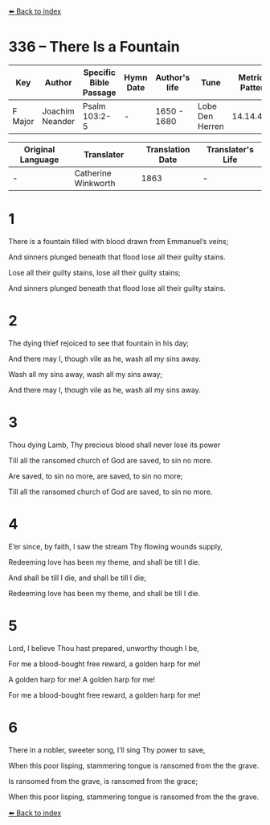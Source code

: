 [⬅️ Back to index](../README.md)

# 336 – There Is a Fountain

Key | Author   | Specific Bible Passage     |Hymn Date |Author's life |Tune |Metrical Pattern   |Composer/Source                                                                                        
-- | --------- | ---------------------------|----------|--------------|-----|-------------------|-------------   
F Major  | Joachim Neander      | Psalm 103:2-5 | -  | 1650 - 1680 | Lobe Den Herren | 14.14.4.7.8 | Chorale Book for England, 1863 

Original Language | Translater | Translation Date   | Translater's Life     
----------------- | --------- | --------------------|-------------   
\-  | Catherine Winkworth      | 1863 | -  | 1827 - 1878 



# 1

There is a fountain filled with blood drawn from Emmanuel’s veins;

And sinners plunged beneath that flood lose all their guilty stains.

Lose all their guilty stains, lose all their guilty stains;

And sinners plunged beneath that flood lose all their guilty stains.



# 2

The dying thief rejoiced to see that fountain in his day;

And there may I, though vile as he, wash all my sins away.

Wash all my sins away, wash all my sins away;

And there may I, though vile as he, wash all my sins away.



# 3

Thou dying Lamb, Thy precious blood shall never lose its power

Till all the ransomed church of God are saved, to sin no more.

Are saved, to sin no more, are saved, to sin no more;

Till all the ransomed church of God are saved, to sin no more.



# 4

E’er since, by faith, I saw the stream Thy flowing wounds supply,

Redeeming love has been my theme, and shall be till I die.

And shall be till I die, and shall be till I die;

Redeeming love has been my theme, and shall be till I die.



# 5

Lord, I believe Thou hast prepared, unworthy though I be,

For me a blood-bought free reward, a golden harp for me!

A golden harp for me! A golden harp for me!

For me a blood-bought free reward, a golden harp for me!



# 6

There in a nobler, sweeter song, I’ll sing Thy power to save,

When this poor lisping, stammering tongue is ransomed from the the grave.

Is ransomed from the grave, is ransomed from the grace;

When this poor lisping, stammering tongue is ransomed from the the grave.

[⬅️ Back to index](../README.md)
